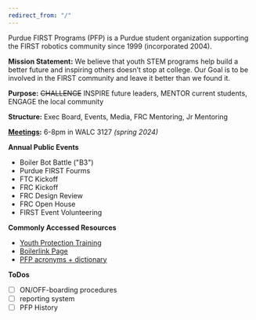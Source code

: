```yaml
---
redirect_from: "/"
---
```

Purdue FIRST Programs (PFP) is a Purdue student organization supporting the FIRST robotics community since 1999 (incorporated 2004).

**Mission Statement:** We believe that youth STEM programs help build a better future and inspiring others doesn’t stop at college. Our Goal is to be involved in the FIRST community and leave it better than we found it.

**Purpose:** ~~CHALLENGE~~ INSPIRE future leaders, MENTOR current students, ENGAGE the local community

**Structure:** Exec Board, Events, Media, FRC Mentoring, Jr Mentoring

**[Meetings](meetings.md):** 6-8pm in WALC 3127 *(spring 2024)*

**Annual Public Events**
- Boiler Bot Battle ("B3")
- Purdue FIRST Fourms
- FTC Kickoff
- FRC Kickoff
- FRC Design Review
- FRC Open House
- FIRST Event Volunteering

**Commonly Accessed Resources**
- [Youth Protection Training](YPT.md)
- [Boilerlink Page](https://boilerlink.purdue.edu/organization/purduefirstprograms/)
- [PFP acronyms + dictionary](dictionary.md)

**ToDos**
- [ ] ON/OFF-boarding procedures
- [ ] reporting system
- [ ] PFP History
